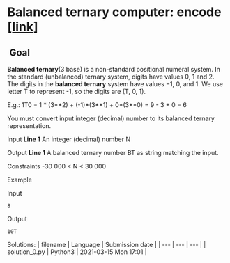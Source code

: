 # Balanced ternary computer: encode \[[link](https://www.codingame.com/training/easy/balanced-ternary-computer-encode)\]


 Goal
-----


**Balanced ternary**(3 base) is a non-standard positional numeral system. In the standard (unbalanced) ternary system, digits have values 0, 1 and 2. The digits in the **balanced ternary** system have values −1, 0, and 1. We use letter T to represent -1, so the digits are (T, 0, 1).  
  
E.g.: 1T0 = 1 \* (3\*\*2) + (-1)\*(3\*\*1) + 0\*(3\*\*0) = 9 - 3 + 0 = 6  
  
You must convert input integer (decimal) number to its balanced ternary representation.



Input
**Line 1** An integer (decimal) number N


Output
**Line 1** A balanced ternary number BT as string matching the input.


Constraints
-30 000 < N < 30 000


Example


Input

```
8
```



Output

```
10T
```





Solutions:
| filename | Language | Submission date |
| --- | --- | --- |
| solution_0.py | Python3 | 2021-03-15 Mon 17:01 |

